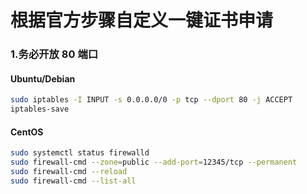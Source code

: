 # 根据官方步骤自定义一键证书申请

### 1.务必开放 80 端口
#### Ubuntu/Debian
```bash
sudo iptables -I INPUT -s 0.0.0.0/0 -p tcp --dport 80 -j ACCEPT
iptables-save
```
#### CentOS
```bash
sudo systemctl status firewalld
sudo firewall-cmd --zone=public --add-port=12345/tcp --permanent
sudo firewall-cmd --reload
sudo firewall-cmd --list-all
```
